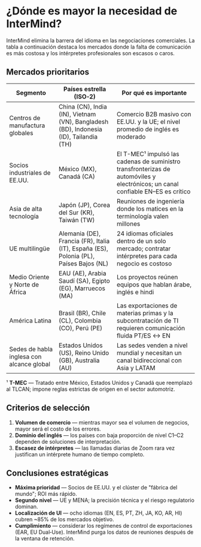 # ¿Dónde es mayor la necesidad de InterMind?

InterMind elimina la barrera del idioma en las negociaciones comerciales.
La tabla a continuación destaca los mercados donde la falta de comunicación es más costosa y los intérpretes profesionales son escasos o caros.

## Mercados prioritarios

| Segmento                                | Países estrella (ISO‑2)                                                               | Por qué es importante                                                                                                  |
| -------------------------------------- | ------------------------------------------------------------------------------------ | --------------------------------------------------------------------------------------------------------------- |
| Centros de manufactura globales              | China (CN), India (IN), Vietnam (VN), Bangladesh (BD), Indonesia (ID), Tailandia (TH) | Comercio B2B masivo con EE.UU. y la UE; el nivel promedio de inglés es moderado                                     |
| Socios industriales de EE.UU.                 | México (MX), Canadá (CA)                                                             | El T-MEC¹ impulsó las cadenas de suministro transfronterizas de automóviles y electrónicos; un canal confiable EN–ES es crítico |
| Asia de alta tecnología                         | Japón (JP), Corea del Sur (KR), Taiwán (TW)                                            | Reuniones de ingeniería donde los matices en la terminología valen millones                                              |
| UE multilingüe                        | Alemania (DE), Francia (FR), Italia (IT), España (ES), Polonia (PL), Países Bajos (NL)     | 24 idiomas oficiales dentro de un solo mercado; contratar intérpretes para cada negocio es costoso                      |
| Medio Oriente y Norte de África             | EAU (AE), Arabia Saudí (SA), Egipto (EG), Marruecos (MA)                                | Los proyectos reúnen equipos que hablan árabe, inglés e hindi                                              |
| América Latina                          | Brasil (BR), Chile (CL), Colombia (CO), Perú (PE)                                    | Las exportaciones de materias primas y la subcontratación de TI requieren comunicación fluida PT/ES ↔ EN                                   |
| Sedes de habla inglesa con alcance global | Estados Unidos (US), Reino Unido (GB), Australia (AU)                              | Las sedes venden a nivel mundial y necesitan un canal bidireccional con Asia y LATAM                                      |

¹ **T-MEC** — Tratado entre México, Estados Unidos y Canadá que reemplazó al TLCAN; impone reglas estrictas de origen en el sector automotriz.

## Criterios de selección

1. **Volumen de comercio** — mientras mayor sea el volumen de negocios, mayor será el costo de los errores.
2. **Dominio del inglés** — los países con baja proporción de nivel C1–C2 dependen de soluciones de interpretación.
3. **Escasez de intérpretes** — las llamadas diarias de Zoom rara vez justifican un intérprete humano de tiempo completo.

## Conclusiones estratégicas

- **Máxima prioridad** — Socios de EE.UU. y el clúster de "fábrica del mundo"; ROI más rápido.
- **Segundo nivel** — UE y MENA; la precisión técnica y el riesgo regulatorio dominan.
- **Localización de UI** — ocho idiomas (EN, ES, PT, ZH, JA, KO, AR, HI) cubren ~85% de los mercados objetivo.
- **Cumplimiento** — considerar los regímenes de control de exportaciones (EAR, EU Dual‑Use). InterMind purga los datos de reuniones después de la ventana de retención.